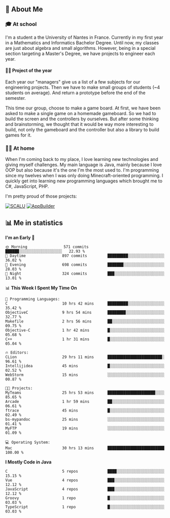 ## 👀 About Me

### 🎓 At school

I'm a student a the University of Nantes in France. Currently in my first year in a Mathematics and Informatics Bachelor Degree. Until now, my classes are just about algebra and small algorithms. However, being in a special section targeting a Master's Degree, we have projects to engineer each year. 

#### 🔧🔬 Project of the year

Each year our "managers" give us a list of a few subjects for our engineering projects. Then we have to make small groups of students (~4 students on average). And return a prototype before the end of the semester.

This time our group, choose to make a game board. At first, we have been asked to make a single game on a homemade gameboard. So we had to build the screen and the controllers by ourselves. 
But after some thinking and brainstorming, we thought that it would be way more interesting to build, not only the gameboard and the controller but also a library to build games for it.

### 👨‍💻 At home

When I'm coming back to my place, I love learning new technologies and giving myself challenges. My main language is Java, mainly because I love OOP but also because it's the one I'm the most used to. I'm programming since my twelves when I was only doing Minecraft-oriented programming.  I quickly get into learning new programming languages which brought me to C#, JavaScript, PHP. 

I'm pretty proud of those projects:

[![SCALU](https://github-readme-stats.vercel.app/api/pin?username=renardfute&repo=SCALU)](https://github.com/renardfute/scalu)
[![AppBuilder](https://github-readme-stats.vercel.app/api/pin?username=pulsedev2&repo=AppBuilder)](https://github.com/pulsedev2/AppBuilder)

## 📊 Me in statistics
<!--START_SECTION:waka-->
**I'm an Early 🐤** 

```text
🌞 Morning                571 commits         ██████░░░░░░░░░░░░░░░░░░░   22.93 % 
🌆 Daytime                897 commits         █████████░░░░░░░░░░░░░░░░   36.02 % 
🌃 Evening                698 commits         ███████░░░░░░░░░░░░░░░░░░   28.03 % 
🌙 Night                  324 commits         ███░░░░░░░░░░░░░░░░░░░░░░   13.01 % 
```


📊 **This Week I Spent My Time On** 

```text
💬 Programming Languages: 
C                        10 hrs 42 mins      █████████░░░░░░░░░░░░░░░░   35.42 % 
ObjectiveC               9 hrs 54 mins       ████████░░░░░░░░░░░░░░░░░   32.77 % 
Makefile                 2 hrs 56 mins       ██░░░░░░░░░░░░░░░░░░░░░░░   09.75 % 
Objective-C              1 hr 42 mins        █░░░░░░░░░░░░░░░░░░░░░░░░   05.68 % 
C++                      1 hr 31 mins        █░░░░░░░░░░░░░░░░░░░░░░░░   05.04 % 

🔥 Editors: 
CLion                    29 hrs 11 mins      ████████████████████████░   96.61 % 
Intellijidea             45 mins             █░░░░░░░░░░░░░░░░░░░░░░░░   02.52 % 
WebStorm                 15 mins             ░░░░░░░░░░░░░░░░░░░░░░░░░   00.87 % 

🐱‍💻 Projects: 
MyTeams                  25 hrs 53 mins      █████████████████████░░░░   85.65 % 
Arcade                   1 hr 59 mins        ██░░░░░░░░░░░░░░░░░░░░░░░   06.61 % 
ftrace                   45 mins             █░░░░░░░░░░░░░░░░░░░░░░░░   02.49 % 
bs-mypandoc              25 mins             ░░░░░░░░░░░░░░░░░░░░░░░░░   01.41 % 
MyFTP                    19 mins             ░░░░░░░░░░░░░░░░░░░░░░░░░   01.09 % 

💻 Operating System: 
Mac                      30 hrs 13 mins      █████████████████████████   100.00 % 
```

**I Mostly Code in Java** 

```text
C                        5 repos             ████░░░░░░░░░░░░░░░░░░░░░   15.15 % 
Vue                      4 repos             ███░░░░░░░░░░░░░░░░░░░░░░   12.12 % 
JavaScript               4 repos             ███░░░░░░░░░░░░░░░░░░░░░░   12.12 % 
Groovy                   1 repo              █░░░░░░░░░░░░░░░░░░░░░░░░   03.03 % 
TypeScript               1 repo              █░░░░░░░░░░░░░░░░░░░░░░░░   03.03 % 
```




<!--END_SECTION:waka-->
